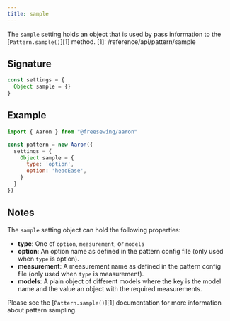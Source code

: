 ```yaml
---
title: sample
---
```


The `sample` setting holds an object that is used by pass information
to the [`Pattern.sample()`][1] method.
[1]: /reference/api/pattern/sample


## Signature

```js
const settings = {
  Object sample = {}
}
```

## Example

```js
import { Aaron } from "@freesewing/aaron"

const pattern = new Aaron({
  settings = {
    Object sample = {
      type: 'option',
      option: 'headEase',
    }
  }
})
```

## Notes

The `sample` setting object can hold the following properties:

- __type__: One of `option`, `measurement`, or `models`
- __option__: An option name as defined in the pattern config file (only used when `type` is option).
- __measurement__: A measurement name as defined in the pattern config file (only used when `type` is measurement).
- __models__: A plain object of different models where the key is the model name and the value an object with the required measurements.

<Related>

Please see the [`Pattern.sample()`][1] documentation for more information
about pattern sampling.

</Related>
